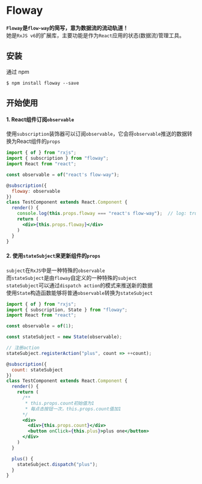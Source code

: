 # Floway

**`Floway`是`flow-way`的简写，意为数据流的流动轨道！**<br>
她是`RxJS v6`的扩展库，主要功能是作为`React`应用的状态(数据流)管理工具。

## 安装

通过 npm

```
$ npm install floway --save
```

## 开始使用

#### 1. React组件订阅`observable`
使用`subscription`装饰器可以订阅`observable`，它会将`observable`推送的数据转换为React组件的`props`

```jsx
import { of } from "rxjs";
import { subscription } from "floway";
import React from "react";

const observable = of("react's flow-way");

@subscription({
  floway: observable
})
class TestComponent extends React.Component {
  render() {
    console.log(this.props.floway === "react's flow-way");  // log: true
    return (
      <div>{this.props.floway}</div>
    )
  }
}
```

#### 2. 使用`stateSubject`来更新组件的`props`
`subject`在`RxJS`中是一种特殊的`observable`<br>
而`stateSubject`是由`floway`自定义的一种特殊的`subject`<br>
`stateSubject`可以通过`dispatch action`的模式来推送新的数据<br>
使用`State`构造函数能够将普通`observable`转换为`stateSubject`<br>

```jsx
import { of } from "rxjs";
import { subscription, State } from "floway";
import React from "react";

const observable = of(1);

const stateSubject = new State(observable);

// 注册action
stateSubject.registerAction("plus", count => ++count);

@subscription({
  count: stateSubject
})
class TestComponent extends React.Component {
  render() {
    return (
      /**
       * this.props.count初始值为1
       * 每点击按钮一次，this.props.count值加1
      */
      <div>
        <div>{this.props.count}</div>
        <button onClick={this.plus}>plus one</button>
      </div>
    )
  }

  plus() {
    stateSubject.dispatch("plus");
  }
}
```

